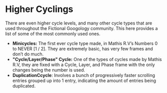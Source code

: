 # Higher Cyclings

There are even higher cycle levels, and many other cycle types that are used throughout the Fictional Googology community. This here provides a list of some of the most commonly used ones.

- **Minicycles:** The first ever cycle type made, in Mathis R.V’s Numbers 0 to NEVER [1 / 2]. They are extremely basic, has very few frames and don’t do much.
- **"Cycle/Layer/Phase" Cycle:** One of the types of cycles made by Mathis R.V, they are fixed with a Cycle, Layer, and Phase frame with the only changes being the number is used.
- **DuplicationCcycle**: Involves a bunch of progressively faster scrolling entries grouped up into 1 entry, indicating the amount of entries being duplicated.
